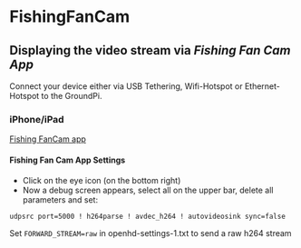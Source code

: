 # FishingFanCam

## Displaying the video stream via _**Fishing Fan Cam App**_

Connect your device either via USB Tethering, Wifi-Hotspot or Ethernet-Hotspot to the GroundPi.

### iPhone/iPad

[Fishing FanCam app](https://itunes.apple.com/us/app/fishing-fancam/id1187600031)

#### Fishing Fan Cam App Settings

* Click on the eye icon (on the bottom right)
* Now a debug screen appears, select all on the upper bar, delete all parameters and set:

```text
udpsrc port=5000 ! h264parse ! avdec_h264 ! autovideosink sync=false
```

Set `FORWARD_STREAM=raw` in openhd-settings-1.txt to send a raw h264 stream



